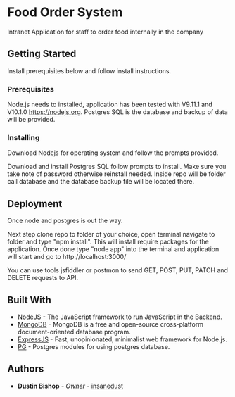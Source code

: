 # Food Order System
Intranet Application for staff to order food internally in the company

## Getting Started

Install prerequisites below and follow install instructions.

### Prerequisites

Node.js needs to installed, application has been tested with V9.11.1 and V10.1.0 https://nodejs.org.
Postgres SQL is the database and backup of data will be provided.

### Installing

Download Nodejs for operating system and follow the prompts provided.

Download and install Postgres SQL follow prompts to install. Make sure you take note of password otherwise reinstall needed.
Inside repo will be folder call database and the database backup file will be located there.

## Deployment

Once node and postgres is out the way.

Next step clone repo to folder of your choice, open terminal navigate to folder and type "npm install". This will install require packages for the application. Once done type "node app" into the terminal and application will start and go to http://localhost:3000/

You can use tools jsfiddler or postmon to send GET, POST, PUT, PATCH and DELETE requests to API.

## Built With

* [NodeJS](https://nodejs.org) - The JavaScript framework to run JavaScript in the Backend.
* [MongoDB](https://www.mongodb.com/) - MongoDB is a free and open-source cross-platform document-oriented database program.
* [ExpressJS](https://expressjs.com/) - Fast, unopinionated, minimalist web framework for Node.js.
* [PG](http://mongoosejs.com/) - Postgres modules for using postgres database.

## Authors

* **Dustin Bishop** - *Owner* - [insanedust](https://github.com/insanedust)

